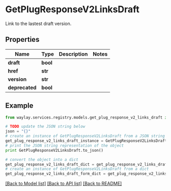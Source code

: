 # GetPlugResponseV2LinksDraft

Link to the lastest draft version.

## Properties

Name | Type | Description | Notes
------------ | ------------- | ------------- | -------------
**draft** | **bool** |  | 
**href** | **str** |  | 
**version** | **str** |  | 
**deprecated** | **bool** |  | 

## Example

```python
from waylay.services.registry.models.get_plug_response_v2_links_draft import GetPlugResponseV2LinksDraft

# TODO update the JSON string below
json = "{}"
# create an instance of GetPlugResponseV2LinksDraft from a JSON string
get_plug_response_v2_links_draft_instance = GetPlugResponseV2LinksDraft.from_json(json)
# print the JSON string representation of the object
print GetPlugResponseV2LinksDraft.to_json()

# convert the object into a dict
get_plug_response_v2_links_draft_dict = get_plug_response_v2_links_draft_instance.to_dict()
# create an instance of GetPlugResponseV2LinksDraft from a dict
get_plug_response_v2_links_draft_form_dict = get_plug_response_v2_links_draft.from_dict(get_plug_response_v2_links_draft_dict)
```
[[Back to Model list]](../README.md#documentation-for-models) [[Back to API list]](../README.md#documentation-for-api-endpoints) [[Back to README]](../README.md)



